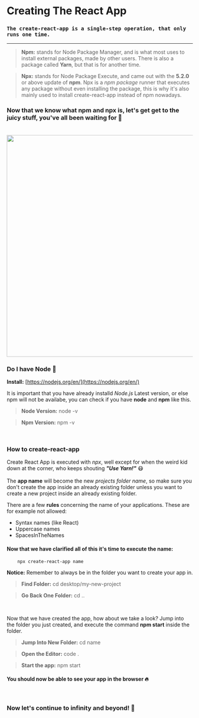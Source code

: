 # **Creating The React App**

### `The create-react-app is a single-step operation, that only runs one time.`

---

> **Npm:** stands for Node Package Manager, and is what most uses to install external packages, made by other users. There is also a package called **Yarn**, but that is for another time.

> **Npx:** stands for Node Package Execute, and came out with the **5.2.0** or above update of **npm**. Npx is a *npm package* runner that executes any package without even installing the package, this is why it's also mainly used to install create-react-app instead of npm nowadays.

### Now that we know what **npm** and **npx** is, let's get get to the juicy stuff, you've all been waiting for :monocle_face: <br/><br/>

<p align="center">
  <img src="https://i.giphy.com/media/l4EoT59vRYdTSi6vS/giphy.gif" width="600px" />
</p>

### Do I have Node :thinking:

**Install:** [https://nodejs.org/en/](https://nodejs.org/en/)

It is important that you have already installd *Node.js* Latest version, or else npm will not be availabe, you can check if you have **node** and **npm** like this.
> **Node Version:** node -v

> **Npm Version:** npm -v
<br/>

### How to create-react-app

Create React App is executed with *npx*, well except for when the weird kid down at the corner, who keeps shouting ***"Use Yarn!"*** :mask: <br/><br/>
The **app name** will become the new *projects folder name*, so make sure you don't create the app inside an already existing folder unless you want to create a new project inside an already existing folder.

There are a few **rules** concerning the name of your applications. These are for example not allowed:
-  Syntax names (like React)
- Uppercase names
- SpacesInTheNames

#### Now that we have clarified all of this it's time to execute the name:
```bash
    npx create-react-app name
```

**Notice:** Remember to always be in the folder you want to create your app in.
> **Find Folder:** cd desktop/my-new-project

> **Go Back One Folder:** cd ..
<br/>

Now that we have created the app, how about we take a look? Jump into the folder you just created, and execute the command **npm start** inside the folder. 
> **Jump Into New Folder:** cd name

>**Open the Editor:** code .

>**Start the app:** npm start

#### You should now be able to see your app in the browser :fire:
<br/>

### Now let's continue to infinity and beyond! :milky_way: